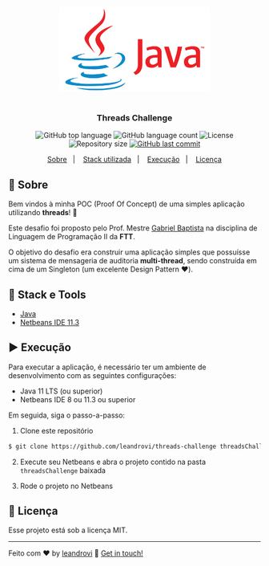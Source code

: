 <h3 align="center">
    <img alt="GoStack" src="./.github/java.png" width="300px" />
</h3>

<h1 align="center"></h1>

<h3 align="center">
  Threads Challenge
</h3>

<p align="center">
  <img alt="GitHub top language" src="https://img.shields.io/github/languages/top/leandrovi/threads-challenge.svg">

  <img alt="GitHub language count" src="https://img.shields.io/github/languages/count/leandrovi/threads-challenge.svg">

  <img alt="License" src="https://img.shields.io/badge/license-MIT-%2304D361">

  <img alt="Repository size" src="https://img.shields.io/github/repo-size/leandrovi/threads-challenge.svg">

  <a href="https://github.com/leandrovi/threads-challenge/commits/master">
    <img alt="GitHub last commit" src="https://img.shields.io/github/last-commit/leandrovi/threads-challenge.svg">
  </a>
</p>

<p align="center">
  <a href="#rocket-sobre">Sobre</a>&nbsp;&nbsp;&nbsp;|&nbsp;&nbsp;&nbsp;
  <a href="#wrench-stack-e-tools">Stack utilizada</a>&nbsp;&nbsp;&nbsp;|&nbsp;&nbsp;&nbsp;
  <a href="#arrow-forward-execuçao">Execução</a>&nbsp;&nbsp;&nbsp;|&nbsp;&nbsp;&nbsp;
  <a href="#memo-licença">Licença</a>
</p>

## :rocket: Sobre

Bem vindos à minha POC (Proof Of Concept) de uma simples aplicação utilizando **threads**! :exploding_head:

Este desafio foi proposto pelo Prof. Mestre [Gabriel Baptista](https://github.com/gabrielbaptista) na disciplina de Linguagem de Programação II da **FTT**.

O objetivo do desafio era construir uma aplicação simples que possuísse um sistema de mensageria de auditoria **multi-thread**, sendo construída em cima de um Singleton (um excelente Design Pattern :heart:).

## :wrench: Stack e Tools

- [Java](https://www.java.com/pt_BR/)
- [Netbeans IDE 11.3](https://netbeans.apache.org/download/nb113/nb113.html)

## :arrow_forward: Execução

Para executar a aplicação, é necessário ter um ambiente de desenvolvimento com as seguintes configurações:

- Java 11 LTS (ou superior)
- Netbeans IDE 8 ou 11.3 ou superior

Em seguida, siga o passo-a-passo:

1. Clone este repositório
```bash
$ git clone https://github.com/leandrovi/threads-challenge threadsChallenge
```

2. Execute seu Netbeans e abra o projeto contido na pasta `threadsChallenge` baixada

3. Rode o projeto no Netbeans

## :memo: Licença

Esse projeto está sob a licença MIT.

---

Feito com ♥ by [leandrovi](https://github.com/leandrovi) :wave: [Get in touch!](https://www.linkedin.com/in/leandrofv/)
